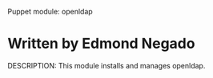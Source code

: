 Puppet module: openldap

# Written by Edmond Negado #


DESCRIPTION:
This module installs and manages openldap.

